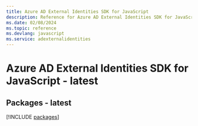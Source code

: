 ```yaml
---
title: Azure AD External Identities SDK for JavaScript
description: Reference for Azure AD External Identities SDK for JavaScript
ms.date: 02/08/2024
ms.topic: reference
ms.devlang: javascript
ms.service: adexternalidentities
---
```

# Azure AD External Identities SDK for JavaScript - latest
## Packages - latest
[!INCLUDE [packages](ad-external-identities-index.md)]